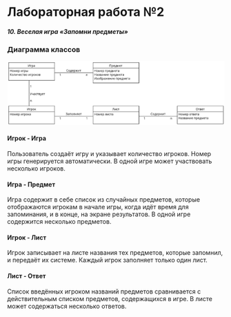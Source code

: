 # Лабораторная работа №2
##### 10. Веселая игра «Запомни предметы»
### Диаграмма классов
![use-case](lab2_diag.png)
#### Игрок - Игра
Пользователь создаёт игру и указывает количество игроков. Номер игры генерируется автоматически.
В одной игре может участвовать несколько игроков.
#### Игра - Предмет
Игра содержит в себе список из случайных предметов, которые отображаются игрокам в начале игры, когда идёт время для запоминания, и в конце, на экране результатов.
В одной игре содержится несколько предметов.
#### Игрок - Лист
Игрок записывает на листе названия тех предметов, которые запомнил, и передаёт их системе. Каждый игрок заполняет только один лист.
#### Лист - Ответ
Список введённых игроком названий предметов сравнивается с действительным списком предметов, содержащихся в игре.
В листе может содержаться несколько ответов.